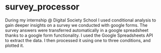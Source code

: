 # survey_processor
During my internship @ Digital Society School I used conditional analysis to gain deeper insights on a survey we conducted with google forms. 
The survey answers were transferred automatically in a google spreadsheet thanks to a google form functionality.
I used the Google Spreadsheets API to extract the data. 
I then processed it using one to three conditions, and plotted it. 
